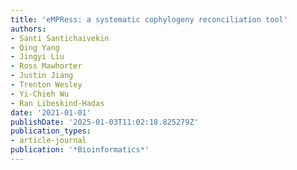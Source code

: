 ```yaml
---
title: 'eMPRess: a systematic cophylogeny reconciliation tool'
authors:
- Santi Santichaivekin
- Qing Yang
- Jingyi Liu
- Ross Mawhorter
- Justin Jiang
- Trenton Wesley
- Yi-Chieh Wu
- Ran Libeskind-Hadas
date: '2021-01-01'
publishDate: '2025-01-03T11:02:18.825279Z'
publication_types:
- article-journal
publication: '*Bioinformatics*'
---
```


